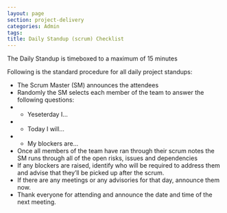 ```yaml
---
layout: page
section: project-delivery
categories: Admin
tags:
title: Daily Standup (scrum) Checklist
---
```


The Daily Standup is timeboxed to a maximum of 15 minutes

Following is the standard procedure for all daily project standups:

* The Scrum Master (SM) announces the attendees
* Randomly the SM selects each member of the team to answer the following questions:
* * Yeseterday I...
* * Today I will...
* * My blockers are...
* Once all members of the team have ran through their scrum notes the SM runs through all of the open risks, issues and dependencies
* If any blockers are raised, identify who will be required to address them and advise that they’ll be picked up after the scrum.
* If there are any meetings or any advisories for that day, announce them now.
* Thank everyone for attending and announce the date and time of the next meeting.
